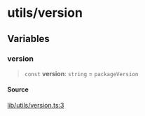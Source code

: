 # utils/version

## Variables

### version

> `const` **version**: `string` = `packageVersion`

#### Source

[lib/utils/version.ts:3](https://github.com/PufferFinance/puffer-sdk/blob/45c6e132498ca94bfbd9c6e7764db129c3651333/lib/utils/version.ts#L3)
